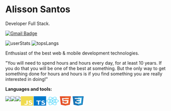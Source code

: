 # Alisson Santos 

Developer Full Stack. 

[![Gmail Badge](https://img.shields.io/badge/-dev.alysson@gmail.com-6633cc?style=flat-square&logo=Gmail&logoColor=white&link=mailto:dev.alysson@gmail.com)](mailto:dev.alysson@gmail.com)

![userStats](https://github-readme-stats.vercel.app/api?username=alysson3dev&include_all_commits=true&show_icons=true&theme=tokyonight&line_height=40)
![topsLangs](https://github-readme-stats.vercel.app/api/top-langs/?username=alysson3dev&theme=tokyonight)

Enthusiast of the best web & mobile development technologies.

"You will need to spend hours and hours every day, for at least 10 years. If you do that you will be one of the best at something. But the only way to get something done for hours and hours is if you find something you are really interested in doing!"

**Languages and tools:**

<!-- <img align="left" height="20" src="https://raw.githubusercontent.com/jakeliny/jakeliny/master/images/typescript.png"> -->
<img align="left" height="20" src="https://raw.githubusercontent.com/jakeliny/jakeliny/master/images/nodejs.png">
<!-- <img align="left" height="20" src="https://raw.githubusercontent.com/jakeliny/jakeliny/master/images/react.png"> -->
<!-- <img align="left" height="20" src="https://raw.githubusercontent.com/jakeliny/jakeliny/master/images/javascript.png"> -->
<img align="left" height="30" src="https://raw.githubusercontent.com/jakeliny/jakeliny/master/images/python.png">
<img align="left" height="30" src="https://raw.githubusercontent.com/jakeliny/jakeliny/master/images/linux.png">
<img align="left" height="30" width="40" src="https://raw.githubusercontent.com/devicons/devicon/master/icons/javascript/javascript-plain.svg">
<img align="left" height="30" width="40" src="https://raw.githubusercontent.com/devicons/devicon/master/icons/typescript/typescript-plain.svg">
<img align="left" height="30" width="40" src="https://raw.githubusercontent.com/devicons/devicon/master/icons/react/react-original.svg">
<img align="left" height="30" width="40" src="https://raw.githubusercontent.com/devicons/devicon/master/icons/html5/html5-original.svg">
<img align="left" height="30" width="40" src="https://raw.githubusercontent.com/devicons/devicon/master/icons/css3/css3-original.svg">
